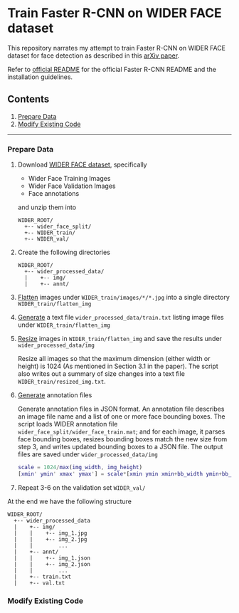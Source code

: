 # Train Faster R-CNN on WIDER FACE dataset

This repository narrates my attempt to train Faster R-CNN on WIDER FACE dataset for face detection as described in this [arXiv paper](https://arxiv.org/abs/1606.03473).

Refer to [official README](./README_official.md) for the official Faster R-CNN README and the installation guidelines.

## Contents
1. [Prepare Data](#prepare-data)
2. [Modify Existing Code](#modify-existing-code)

---

### Prepare Data

1. Download [WIDER FACE dataset](http://mmlab.ie.cuhk.edu.hk/projects/WIDERFace/), specifically
   
   + Wider Face Training Images
   + Wider Face Validation Images
   + Face annotations
   
   and unzip them into

    ```
    WIDER_ROOT/
      +-- wider_face_split/
      +-- WIDER_train/
      +-- WIDER_val/
   ```
   
2. Create the following directories

    ```
    WIDER_ROOT/
      +-- wider_processed_data/
      |    +-- img/
      |    +-- annt/
   ```
   
3. [Flatten](./face_scripts/flatten.py) images under `WIDER_train/images/*/*.jpg` into a single directory `WIDER_train/flatten_img`
4. [Generate](./face_scripts/gen_ls.sh) a text file `wider_processed_data/train.txt` listing image files under `WIDER_train/flatten_img`
5. [Resize](./face_scripts/resize.sh) images in `WIDER_train/flatten_img` and save the results under `wider_processed_data/img`
   
   Resize all images so that the maximum dimension (either width or height) is 1024 (As mentioned in Section 3.1 in the paper). The script also writes out a summary of size changes into a text file `WIDER_train/resized_img.txt`.
   
6. [Generate](./face_scripts/gen_annt.m) annotation files
  
    Generate annotation files in JSON format. An annotation file describes an image file name and a list of one or more face bounding boxes. The script loads WIDER annotation file `wider_face_split/wider_face_train.mat`; and for each image, it parses face bounding boxes, resizes bounding boxes match the new size from step 3, and writes updated bounding boxes to a JSON file. The output files are saved under `wider_processed_data/img`

    ```matlab
    scale = 1024/max(img_width, img_height)
    [xmin' ymin' xmax' ymax'] = scale*[xmin ymin xmin+bb_width ymin+bb_height]
    ```

6. Repeat 3-6 on the validation set `WIDER_val/`


At the end we have the following structure


    WIDER_ROOT/
      +-- wider_processed_data
      |    +-- img/
      |    |    +-- img_1.jpg
      |    |    +-- img_2.jpg
      |    |        ...
      |    +-- annt/
      |    |    +-- img_1.json
      |    |    +-- img_2.json
      |    |        ...
      |    +-- train.txt
      |    +-- val.txt


### Modify Existing Code



